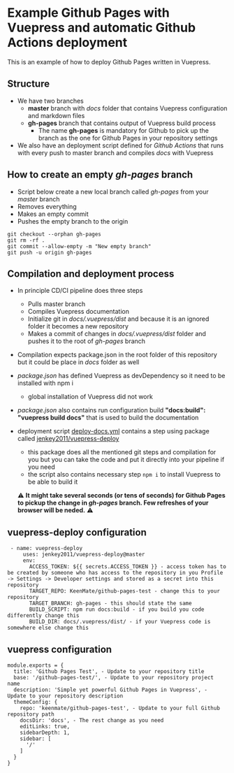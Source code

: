 # Example Github Pages with Vuepress and automatic Github Actions deployment
  
  This is an example of how to deploy Github Pages written in Vuepress.
  
## Structure
- We have two branches
  - **master** branch with *docs* folder that contains Vuepress configuration and markdown files
  - **gh-pages** branch that contains output of Vuepress build process
    - The name **gh-pages** is mandatory for Github to pick up the branch as the one for Github Pages in your repository settings
- We also have an deployment script defined for *Github Actions* that runs with every push to master branch and compiles *docs* with Vuepress

## How to create an empty *gh-pages* branch
 - Script below create a new local branch called *gh-pages* from your *master* branch
 - Removes everything 
 - Makes an empty commit
 - Pushes the empty branch to the origin
```
git checkout --orphan gh-pages
git rm -rf .
git commit --allow-empty -m "New empty branch"
git push -u origin gh-pages
```

## Compilation and deployment process
 - In principle CD/CI pipeline does three steps
   - Pulls master branch
   - Compiles Vuepress documentation
   - Initialize git in *docs/.vuepress/dist* and because it is an ignored folder it becomes a new repository
   - Makes a commit of changes in *docs/.vuepress/dist* folder and pushes it to the root of *gh-pages* branch
 - Compilation expects package.json in the root folder of this repository but it could be place in *docs* folder as well
 - *package.json* has defined Vuepress as devDependency so it need to be installed with npm i
   - global installation of Vuepress did not work
 - *package.json* also contains run configuration build **"docs:build": "vuepress build docs"** that is used to build the documentation
 - deployment script [deploy-docs.yml](.github/workflows/deploy-docs.yml) contains a step using package called [jenkey2011/vuepress-deploy](https://github.com/jenkey2011/vuepress-deploy)
   - this package does all the mentioned git steps and compilation for you but you can take the code and put it directly into your pipeline if you need
   - the script also contains necessary step ```npm i``` to install Vuepress to be able to build it
   
   :warning: **It might take several seconds (or tens of seconds) for Github Pages to pickup the change in *gh-pages* branch. Few refreshes of your browser will be neded.** :warning:
   
 ## vuepress-deploy configuration
 
 ```
  - name: vuepress-deploy
      uses: jenkey2011/vuepress-deploy@master
      env:
        ACCESS_TOKEN: ${{ secrets.ACCESS_TOKEN }} - access token has to be created by someone who has access to the repository in you Profile -> Settings -> Developer settings and stored as a secret into this repository
        TARGET_REPO: KeenMate/github-pages-test - change this to your repository
        TARGET_BRANCH: gh-pages - this should state the same
        BUILD_SCRIPT: npm run docs:build - if you build you code differently change this
        BUILD_DIR: docs/.vuepress/dist/ - if your Vuepress code is somewhere else change this
 ```
   
 ## vuepress configuration
  
```
module.exports = {
  title: 'Github Pages Test', - Update to your repository title
  base: '/github-pages-test/', - Update to your repository project name
  description: 'Simple yet powerful Github Pages in Vuepress', - Update to your repository description
  themeConfig: {
    repo: 'keenmate/github-pages-test', - Update to your full Github repository path
    docsDir: 'docs', - The rest change as you need
    editLinks: true,
    sidebarDepth: 1,
    sidebar: [
      '/'
    ]
  }
}
```
